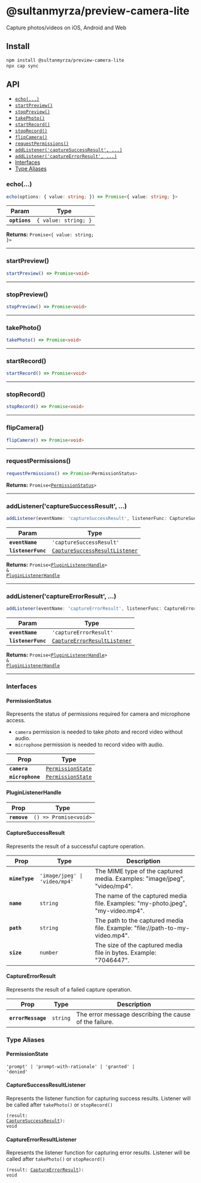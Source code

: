 # @sultanmyrza/preview-camera-lite

Capture photos/videos on iOS, Android and Web

## Install

```bash
npm install @sultanmyrza/preview-camera-lite
npx cap sync
```

## API

<docgen-index>

* [`echo(...)`](#echo)
* [`startPreview()`](#startpreview)
* [`stopPreview()`](#stoppreview)
* [`takePhoto()`](#takephoto)
* [`startRecord()`](#startrecord)
* [`stopRecord()`](#stoprecord)
* [`flipCamera()`](#flipcamera)
* [`requestPermissions()`](#requestpermissions)
* [`addListener('captureSuccessResult', ...)`](#addlistenercapturesuccessresult)
* [`addListener('captureErrorResult', ...)`](#addlistenercaptureerrorresult)
* [Interfaces](#interfaces)
* [Type Aliases](#type-aliases)

</docgen-index>

<docgen-api>
<!--Update the source file JSDoc comments and rerun docgen to update the docs below-->

### echo(...)

```typescript
echo(options: { value: string; }) => Promise<{ value: string; }>
```

| Param         | Type                            |
| ------------- | ------------------------------- |
| **`options`** | <code>{ value: string; }</code> |

**Returns:** <code>Promise&lt;{ value: string; }&gt;</code>

--------------------


### startPreview()

```typescript
startPreview() => Promise<void>
```

--------------------


### stopPreview()

```typescript
stopPreview() => Promise<void>
```

--------------------


### takePhoto()

```typescript
takePhoto() => Promise<void>
```

--------------------


### startRecord()

```typescript
startRecord() => Promise<void>
```

--------------------


### stopRecord()

```typescript
stopRecord() => Promise<void>
```

--------------------


### flipCamera()

```typescript
flipCamera() => Promise<void>
```

--------------------


### requestPermissions()

```typescript
requestPermissions() => Promise<PermissionStatus>
```

**Returns:** <code>Promise&lt;<a href="#permissionstatus">PermissionStatus</a>&gt;</code>

--------------------


### addListener('captureSuccessResult', ...)

```typescript
addListener(eventName: 'captureSuccessResult', listenerFunc: CaptureSuccessResultListener) => Promise<PluginListenerHandle> & PluginListenerHandle
```

| Param              | Type                                                                                  |
| ------------------ | ------------------------------------------------------------------------------------- |
| **`eventName`**    | <code>'captureSuccessResult'</code>                                                   |
| **`listenerFunc`** | <code><a href="#capturesuccessresultlistener">CaptureSuccessResultListener</a></code> |

**Returns:** <code>Promise&lt;<a href="#pluginlistenerhandle">PluginListenerHandle</a>&gt; & <a href="#pluginlistenerhandle">PluginListenerHandle</a></code>

--------------------


### addListener('captureErrorResult', ...)

```typescript
addListener(eventName: 'captureErrorResult', listenerFunc: CaptureErrorResultListener) => Promise<PluginListenerHandle> & PluginListenerHandle
```

| Param              | Type                                                                              |
| ------------------ | --------------------------------------------------------------------------------- |
| **`eventName`**    | <code>'captureErrorResult'</code>                                                 |
| **`listenerFunc`** | <code><a href="#captureerrorresultlistener">CaptureErrorResultListener</a></code> |

**Returns:** <code>Promise&lt;<a href="#pluginlistenerhandle">PluginListenerHandle</a>&gt; & <a href="#pluginlistenerhandle">PluginListenerHandle</a></code>

--------------------


### Interfaces


#### PermissionStatus

Represents the status of permissions required for camera and microphone access.
- `camera` permission is needed to take photo and record video without audio.
- `microphone` permission is needed to record video with audio.

| Prop             | Type                                                        |
| ---------------- | ----------------------------------------------------------- |
| **`camera`**     | <code><a href="#permissionstate">PermissionState</a></code> |
| **`microphone`** | <code><a href="#permissionstate">PermissionState</a></code> |


#### PluginListenerHandle

| Prop         | Type                                      |
| ------------ | ----------------------------------------- |
| **`remove`** | <code>() =&gt; Promise&lt;void&gt;</code> |


#### CaptureSuccessResult

Represents the result of a successful capture operation.

| Prop           | Type                                     | Description                                                                     |
| -------------- | ---------------------------------------- | ------------------------------------------------------------------------------- |
| **`mimeType`** | <code>'image/jpeg' \| 'video/mp4'</code> | The MIME type of the captured media. Examples: "image/jpeg", "video/mp4".       |
| **`name`**     | <code>string</code>                      | The name of the captured media file. Examples: "my-photo.jpeg", "my-video.mp4". |
| **`path`**     | <code>string</code>                      | The path to the captured media file. Example: "file://path-to-my-video.mp4".    |
| **`size`**     | <code>number</code>                      | The size of the captured media file in bytes. Example: "7046447".               |


#### CaptureErrorResult

Represents the result of a failed capture operation.

| Prop               | Type                | Description                                            |
| ------------------ | ------------------- | ------------------------------------------------------ |
| **`errorMessage`** | <code>string</code> | The error message describing the cause of the failure. |


### Type Aliases


#### PermissionState

<code>'prompt' | 'prompt-with-rationale' | 'granted' | 'denied'</code>


#### CaptureSuccessResultListener

Represents the listener function for capturing success results.
Listener will be called after `takePhoto()` or `stopRecord()`

<code>(result: <a href="#capturesuccessresult">CaptureSuccessResult</a>): void</code>


#### CaptureErrorResultListener

Represents the listener function for capturing error results.
Listener will be called after `takePhoto()` or `stopRecord()`

<code>(result: <a href="#captureerrorresult">CaptureErrorResult</a>): void</code>

</docgen-api>
